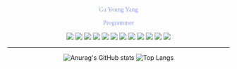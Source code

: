 <div align="center">

<p style="color:#8f9eff; fontSize:'60pt'; font-family:'Berlin Sans FB'">Ga Young Yang</p>
<p style="color:#8f9eff; fontSize:'30pt'; font-family:'Berlin Sans FB'">Programmer</p>

<div>
  <img src="https://img.shields.io/badge/Java-007396?style=flat-square&logo=Java&logoColor=white"/></a>
  <img src="https://img.shields.io/badge/HTML5-E34F26?style=flat-square&logo=html5&logoColor=white"/></a>
  <img src="https://img.shields.io/badge/CSS-1572B6?style=flat-square&logo=css3&logoColor=white"/></a>
  <img src="https://img.shields.io/badge/JavaScript-F7DF1E?style=flat-square&logo=javascript&logoColor=white"/></a>
  <img src="https://img.shields.io/badge/Spring-6DB33F?style=flat-square&logo=spring&logoColor=white"/></a>
  <img src="https://img.shields.io/badge/SpringBoot-6DB33F?style=flat-square&logo=springboot&logoColor=white"/></a>
  <img src="https://img.shields.io/badge/Python-3776AB?style=flat-square&logo=python&logoColor=white"/></a>
  <img src="https://img.shields.io/badge/React-61DAFB?style=flat-square&logo=react&logoColor=white"/></a>
  <img src="https://img.shields.io/badge/Node.js-339933?style=flat-square&logo=nodedotjs&logoColor=white"/></a>
  <img src="https://img.shields.io/badge/Android-3DDC84?style=flat-square&logo=android&logoColor=white"/></a>
  <img src="https://img.shields.io/badge/Adobephotoshop-31A8FF?style=flat-square&logo=adobephotoshop&logoColor=white"/></a>
  <img src="https://img.shields.io/badge/Adobeillustrator-FF9A00?style=flat-square&logo=adobeillustrator&logoColor=white"/></a>
</div>

<hr>

![Anurag's GitHub stats](https://github-readme-stats.vercel.app/api?username=dana0221&show_icons=true&theme=dark)
![Top Langs](https://github-readme-stats.vercel.app/api/top-langs/?username=dana0221&layout=compact&theme=dark)
</div>
